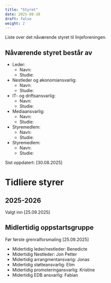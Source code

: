 ```yaml
---
title: "Styret"
date: 2025-08-30
draft: false
weight: 2
---
```

 Liste over det nåværende styret til linjeforeningen.

<!--more-->

## Nåværende styret består av
- Leder:
  - Navn:
  - Studie:
- Nestleder og økonomiansvarlig:
  - Navn:
  - Studie:
- IT- og driftsansvarlig:
  - Navn:
  - Studie:
- Mediaansvarlig:
  - Navn:
  - Studie:
- Styremedlem:
  - Navn: 
  - Studie: 
- Styremedlem:
  - Navn: 
  - Studie: 

Sist oppdatert: [30.08.2025]

# Tidliere styrer

## 2025-2026
Valgt inn [25.09.2025]

## Midlertidig oppstartsgruppe
Før første grenralforsmaling [25.09.2025]

- Midertidig leder/nestleder: Benedicte
- Midertidig Nestleder: Jon Petter
- Midertidig arrangmentansvarig: Jonas
- Midertidig støtteansvarlig: Elim
- Midertidig promoteringansvarlig: Kristine
- Midertidig EDB ansvarlig: Fabian

